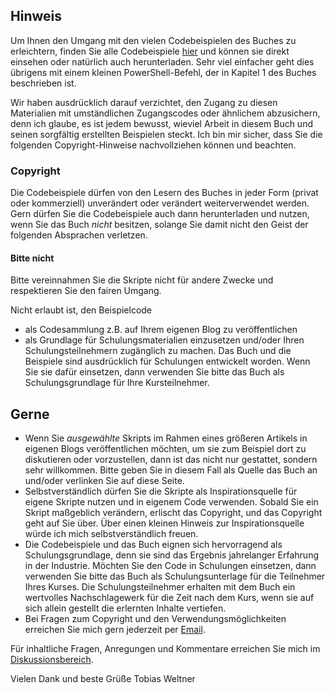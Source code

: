 ## Hinweis

Um Ihnen den Umgang mit den vielen Codebeispielen des Buches zu erleichtern, finden Sie alle Codebeispiele [hier](https://github.com/TobiasPSP/OReilly/tree/main/PowerShell) und können sie direkt einsehen oder natürlich auch herunterladen. Sehr viel einfacher geht dies übrigens mit einem kleinen PowerShell-Befehl, der in Kapitel 1 des Buches beschrieben ist.

Wir haben ausdrücklich darauf verzichtet, den Zugang zu diesen Materialien mit umständlichen Zugangscodes oder ähnlichem abzusichern, denn ich glaube, es ist jedem bewusst, wieviel Arbeit in diesem Buch und seinen sorgfältig erstellten Beispielen steckt. Ich bin mir sicher, dass Sie die folgenden Copyright-Hinweise nachvollziehen können und beachten.

### Copyright
Die Codebeispiele dürfen von den Lesern des Buches in jeder Form (privat oder kommerziell) unverändert oder verändert weiterverwendet werden. Gern dürfen Sie die Codebeispiele auch dann herunterladen und nutzen, wenn Sie das Buch *nicht* besitzen, solange Sie damit nicht den Geist der folgenden Absprachen verletzen.

#### Bitte nicht
Bitte vereinnahmen Sie die Skripte nicht für andere Zwecke und respektieren Sie den fairen Umgang. 

Nicht erlaubt ist, den Beispielcode

* als Codesammlung z.B. auf Ihrem eigenen Blog zu veröffentlichen
* als Grundlage für Schulungsmaterialien einzusetzen und/oder Ihren Schulungsteilnehmern zugänglich zu machen. Das Buch und die Beispiele sind ausdrücklich für Schulungen entwickelt worden. Wenn Sie sie dafür einsetzen, dann verwenden Sie bitte das Buch als Schulungsgrundlage für Ihre Kursteilnehmer.

## Gerne
* Wenn Sie *ausgewählte* Skripts im Rahmen eines größeren Artikels in eigenen Blogs veröffentlichen möchten, um sie zum Beispiel dort zu diskutieren oder vorzustellen, dann ist das nicht nur gestattet, sondern sehr willkommen. Bitte geben Sie in diesem Fall als Quelle das Buch an und/oder verlinken Sie auf diese Seite.
* Selbstverständlich dürfen Sie die Skripte als Inspirationsquelle für eigene Skripte nutzen und in eigenem Code verwenden. Sobald Sie ein Skript maßgeblich verändern, erlischt das Copyright, und das Copyright geht auf Sie über. Über einen kleinen Hinweis zur Inspirationsquelle würde ich mich selbstverständlich freuen.
* Die Codebeispiele und das Buch eignen sich hervorragend als Schulungsgrundlage, denn sie sind das Ergebnis jahrelanger Erfahrung in der Industrie. Möchten Sie den Code in Schulungen einsetzen, dann verwenden Sie bitte das Buch als Schulungsunterlage für die Teilnehmer Ihres Kurses. Die Schulungsteilnehmer erhalten mit dem Buch ein wertvolles Nachschlagewerk für die Zeit nach dem Kurs, wenn sie auf sich allein gestellt die erlernten Inhalte vertiefen.
* Bei Fragen zum Copyright und den Verwendungsmöglichkeiten erreichen Sie mich gern jederzeit per [Email](mailto:tobias@powershell.one).

Für inhaltliche Fragen, Anregungen und Kommentare erreichen Sie mich im [Diskussionsbereich](https://github.com/TobiasPSP/OReilly/discussions).

Vielen Dank und beste Grüße
Tobias Weltner

